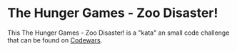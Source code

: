# The Hunger Games - Zoo Disaster!
This The Hunger Games - Zoo Disaster! is a "kata" an small code challenge that can be found on [Codewars](https://www.codewars.com/kata/5902bc7aba39542b4a00003d). 

